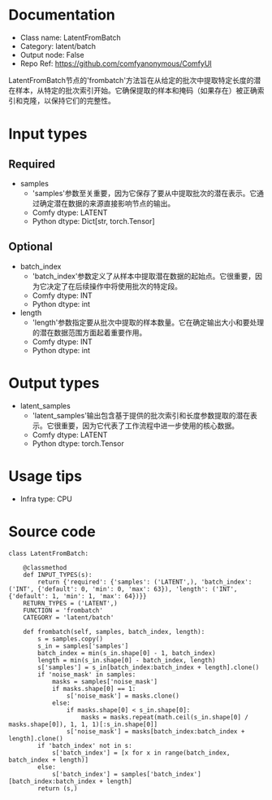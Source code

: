 # Documentation
- Class name: LatentFromBatch
- Category: latent/batch
- Output node: False
- Repo Ref: https://github.com/comfyanonymous/ComfyUI

LatentFromBatch节点的'frombatch'方法旨在从给定的批次中提取特定长度的潜在样本，从特定的批次索引开始。它确保提取的样本和掩码（如果存在）被正确索引和克隆，以保持它们的完整性。

# Input types
## Required
- samples
    - 'samples'参数至关重要，因为它保存了要从中提取批次的潜在表示。它通过确定潜在数据的来源直接影响节点的输出。
    - Comfy dtype: LATENT
    - Python dtype: Dict[str, torch.Tensor]
## Optional
- batch_index
    - 'batch_index'参数定义了从样本中提取潜在数据的起始点。它很重要，因为它决定了在后续操作中将使用批次的特定段。
    - Comfy dtype: INT
    - Python dtype: int
- length
    - 'length'参数指定要从批次中提取的样本数量。它在确定输出大小和要处理的潜在数据范围方面起着重要作用。
    - Comfy dtype: INT
    - Python dtype: int

# Output types
- latent_samples
    - 'latent_samples'输出包含基于提供的批次索引和长度参数提取的潜在表示。它很重要，因为它代表了工作流程中进一步使用的核心数据。
    - Comfy dtype: LATENT
    - Python dtype: torch.Tensor

# Usage tips
- Infra type: CPU

# Source code
```
class LatentFromBatch:

    @classmethod
    def INPUT_TYPES(s):
        return {'required': {'samples': ('LATENT',), 'batch_index': ('INT', {'default': 0, 'min': 0, 'max': 63}), 'length': ('INT', {'default': 1, 'min': 1, 'max': 64})}}
    RETURN_TYPES = ('LATENT',)
    FUNCTION = 'frombatch'
    CATEGORY = 'latent/batch'

    def frombatch(self, samples, batch_index, length):
        s = samples.copy()
        s_in = samples['samples']
        batch_index = min(s_in.shape[0] - 1, batch_index)
        length = min(s_in.shape[0] - batch_index, length)
        s['samples'] = s_in[batch_index:batch_index + length].clone()
        if 'noise_mask' in samples:
            masks = samples['noise_mask']
            if masks.shape[0] == 1:
                s['noise_mask'] = masks.clone()
            else:
                if masks.shape[0] < s_in.shape[0]:
                    masks = masks.repeat(math.ceil(s_in.shape[0] / masks.shape[0]), 1, 1, 1)[:s_in.shape[0]]
                s['noise_mask'] = masks[batch_index:batch_index + length].clone()
        if 'batch_index' not in s:
            s['batch_index'] = [x for x in range(batch_index, batch_index + length)]
        else:
            s['batch_index'] = samples['batch_index'][batch_index:batch_index + length]
        return (s,)
```
